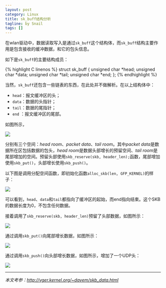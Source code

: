 ```yaml
---
layout: post
category: Linux
title: sk_buff结构分析
tagline: by Snail
tags: []
---
```

在wlan驱动中，数据读取写入是通过`sk_buff`这个结构体，而`sk_buff`结构主要作用是包含接收的缓冲数据，和它的包头信息。

<!--more-->

如下是`sk_buff`的主要结构成员：

{% highlight C linenos %}
struct sk_buff {
	unsigned char *head;
	unsigned char *data;
	unsigned char *tail;
	unsigned char *end;
};
{% endhighlight %}

当然，`sk_buff`还包含一些链表的东西，在此处并不做解析。在以上结构体中：

 * `head`：报文缓冲区的头；
 * `data`：数据的头指针；
 * `tail`：数据的尾指针；
 * `end` ：报文缓冲区的尾部。

 如图所示，

![](http://pic.yupoo.com/simpleyyt/DGDM9tAj/medish.jpg)

分别有三个空间：*head room*、*packet data*、*tail room*。其中*packet data*是数据所在区包括数据的包头，*head room*是数据头部增长的预留空间、*tail room*是尾部增加的空间。预留头部使用`skb_reserve(skb, header_len);`函数，尾部增加使用`skb_put()`，头部增长使用`skb_push()`。

以下图是调用分配空间函数，即初始化函数`alloc_skb(len, GFP_KERNEL)`的样子：

![](http://pic.yupoo.com/simpleyyt/DGDLzyp1/medish.jpg)

可以看到，`head`、`data`和`tail`都指向了缓冲区的起始，而end指向结束。这个SKB的数据长度为0，不包含任何数据。

接着调用了`skb_reserve(skb, header_len)`预留了头部数据，如图所示：

![](http://pic.yupoo.com/simpleyyt/DGDM9eQx/medish.jpg)

通过调用`skb_put()`向尾部增长数据，如图所示：

![](http://pic.yupoo.com/simpleyyt/DGDM9fX0/medish.jpg)

通过调用`skb_push()`向头部增长数据，如图所示，增加了一个UDP头：

![](http://pic.yupoo.com/simpleyyt/DGDM8T7V/medium.jpg)

---

*本文考参：<http://vger.kernel.org/~davem/skb_data.html>*
